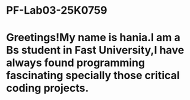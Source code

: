 # PF-Lab03-25K0759
# Greetings!My name is hania.I am a Bs student in Fast University,I have always found programming fascinating specially  those critical coding projects.
